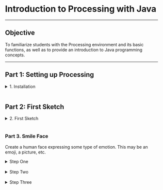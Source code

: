 # Introduction to Processing with Java

---

## Objective

To familiarize students with the Processing environment and its basic functions, as well as to provide an introduction to Java programming concepts.

---

## Part 1: Setting up Processing

<details>
<summary>1. Installation</summary>


  Download and install the Processing software from <a href="https://processing.org/reference">Processing Reference</a>


  Open the Processing IDE and familiarize yourself with the interface.
</details>
<br>

## Part 2: First Sketch

<details>
<summary>2. First Sketch</summary>

Before looking at the answer, research and document how to create a new sketch, and record your answer. Next, verify your code below, and define excatly what each word is doing
<br>

<details>
<summary>Code Answer</summary>
<pre>
  <code>
      
        // This is a comment
        void setup() {
          size(400, 400);
          background(200);
        }
      
        void draw() {
          ellipse(200, 200, 50, 50);
        }
  </code>
</pre>


</details>
<br>


Press the play button (or Ctrl+R) to run your sketch.

<details>
<summary>Detailed Answer</summary>


You should see a window with a circle in the center of it. This is because the <pre>
  <code>size(400, 400)</code></pre> function sets the size of the window to be 400x400 pixels, the <pre>
  <code>background(200)</code></pre> function sets the background color to a shade of gray, and the <pre>
  <code>ellipse(200, 200, 50, 50)  </code>
</pre>function draws a circle in the center of the window with a width and height of 50 pixels.

Void means the function will not return a value
the () is where an argument for the function would go
{} denotes everything that belongs to the function

</details>
</details>

<br>

### Part 3. Smile Face

Create a human face expressing some type of emotion. This may be an emoji, a picture, etc.

<details>
<summary>Step One</summary>

1. Set the canvas size, background color, and shape color:
   <img src="https://github.com/riverdaleGithub/processing_23_24/blob/main/imgs/j1/coords.png?raw=true" alt="meow" width="700" height="600">


</details>

<br>
<details>
<summary>Step Two</summary>

2. Use geometry to create the face:
   <img src="https://github.com/riverdaleGithub/processing_23_24/blob/main/imgs/j1/geometry.png?raw=true" alt="meow" width="700" height="600">


</details>
<br>
<details>
<summary>Step Three</summary>

3. Use Documentation to pick one new function to use in your assignment:
   <a href="https://processing.org/reference)"> Processing Documentation </a>

</details>


